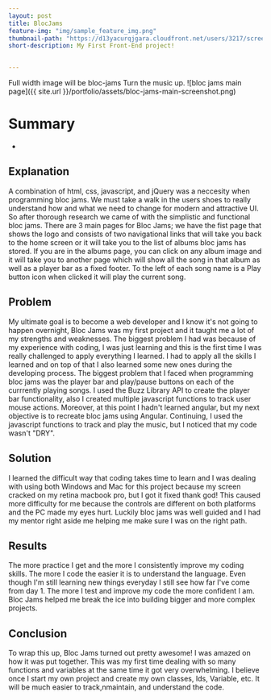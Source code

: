 ```yaml
---
layout: post
title: BlocJams
feature-img: "img/sample_feature_img.png"
thumbnail-path: "https://d13yacurqjgara.cloudfront.net/users/3217/screenshots/2030966/blocjams_1x.png"
short-description: My First Front-End project!   


---
```

Full width image will be bloc-jams Turn the music up. 
![bloc jams main page]({{ site.url }}/portfolio/assets/bloc-jams-main-screenshot.png)

# Summary
-


## Explanation

A combination of html, css, javascript, and jQuery was a neccesity when programming bloc jams. We must take a walk in the users shoes to really understand how and what we need to change for modern and attractive UI. So after thorough research we came of with the simplistic and functional bloc jams. There are 3 main pages for Bloc Jams; we have the fist page that shows the logo and consists of two navigational links that will take you back to the home screen or it will take you to the list of albums bloc jams has stored. If you are in the albums page, you can click on any album image and it will take you to another page which will show all the song in that album as well as a player bar as a fixed footer. To the left of each song name is a Play button icon when clicked it will play the current song. 

## Problem

My ultimate goal is to become a web developer and I know it's not going to happen overnight, Bloc Jams was my first project and it taught me a lot of my strengths and weaknesses. The biggest problem I had was because of my experience with coding, I was just learning and this is the first time I was really challenged to apply everything I learned. I had to apply all the skills I learned and on top of that I also learned some new ones during the developing process. The biggest problem that I faced when programming bloc jams was the player bar and play/pause buttons on each of the currrently playing songs. I used the Buzz Library API to create the player bar functionality, also I created multiple javascript functions to track user mouse actions. Moreover, at this point I hadn't learned angular, but my next objective is to recreate bloc jams using Angular. Continuing, I used the javascript functions to track and play the music, but I noticed that my code wasn't "DRY". 

## Solution

I learned the difficult way that coding takes time to learn and I was dealing with using both Windows and Mac for this project because my screen cracked on my retina macbook pro, but I got it fixed thank god! This caused more difficulty for me because the controls are different on both platforms and the PC made my eyes hurt. Luckily bloc jams was well guided and I had my mentor right aside me helping me make sure I was on the right path.  

## Results

The more practice I get and the more I consistently improve my coding skills. The more I code the easier it is to understand the language. Even though I'm still learning new things everyday I still see how far I've come from day 1. The more I test and improve my code the more confident I am. Bloc Jams helped me break the ice into building bigger and more complex projects.

## Conclusion

To wrap this up, Bloc Jams turned out pretty awesome! I was amazed on how it was put together. This was my first time dealing with so many functions and variables at the same time it got very overwhelming. I believe once I start my own project and create my own classes, Ids, Variable, etc. It will be much easier to track,nmaintain, and understand the code.
